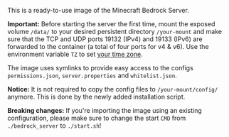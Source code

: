 This is a ready-to-use image of the Minecraft Bedrock Server. 

**Important:** Before starting the server the first time, mount the exposed volume `/data/` to your desired persistent directory `/your-mount` and make sure that the TCP and UDP ports 19132 (IPv4) and 19133 (IPv6) are forwarded to the container (a total of four ports for v4 & v6). Use the environment variable `TZ` to set [your time zone](https://en.wikipedia.org/wiki/Tz_database).

The image uses symlinks to provide easy access to the configs `permissions.json`, `server.properties` and `whitelist.json`. 

**Notice:** It is not required to copy the config files to `/your-mount/config/` anymore. This is done by the newly added installation script.

**Breaking changes:** If you're importing the image using an existing configuration, please make sure to change the start `CMD` from `./bedrock_server` to `./start.sh`!